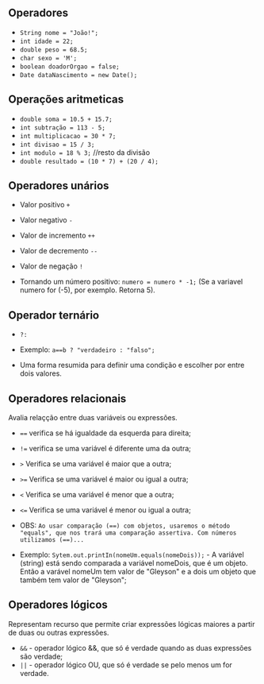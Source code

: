 ## Operadores

- `String nome = "João!";`
- `int idade = 22;`
- `double peso = 68.5;`
- `char sexo = 'M';`
- `boolean doadorOrgao = false;`
- `Date dataNascimento = new Date();`

## Operações aritmeticas

- `double soma = 10.5 + 15.7;`
- `int subtração = 113 - 5;`
- `int multiplicacao = 30 * 7;`
- `int divisao = 15 / 3;`
- `int modulo = 18 % 3;` //resto da divisão
- `double resultado = (10 * 7) + (20 / 4);`

## Operadores unários

- Valor positivo `+`
- Valor negativo `-`
- Valor de incremento `++`
- Valor de decremento `--`
- Valor de negação `!`

- Tornando um número positivo: `numero = numero * -1;` (Se a variavel numero for (-5), por exemplo. Retorna 5).


## Operador ternário

- `?:`
- Exemplo: `a==b ? "verdadeiro : "falso";`

- Uma forma resumida para definir uma condição e escolher por entre dois valores.

## Operadores relacionais

Avalia relaçção entre duas variáveis ou expressões. 

- `==` verifica se há igualdade da esquerda para direita;
- `!=` verifica se uma variável é diferente uma da outra;
- `>` Verifica se uma variável é maior que a outra;
- `>=` Verifica se uma variável é maior ou igual a outra;
- `<` Verifica se uma variável é menor que a outra;
- `<=` Verifica se uma variável é menor ou igual a outra;

- OBS: `Ao usar comparação (==) com objetos, usaremos o método "equals", que nos trará uma comparação assertiva. Com números utilizamos (==)... `

- Exemplo: `Sytem.out.printIn(nomeUm.equals(nomeDois));` - A variável (string) está sendo comparada a variável nomeDois, que é um objeto. Então a varável nomeUm tem valor de "Gleyson" e a dois um objeto que também tem valor de "Gleyson";

## Operadores lógicos

Representam recurso que permite criar expressões lógicas maiores a partir de duas ou outras expressões.

- `&&` - operador lógico &&, que só é verdade quando as duas expressões são verdade;
- `||` - operador lógico OU, que só é verdade se pelo menos um for verdade.
